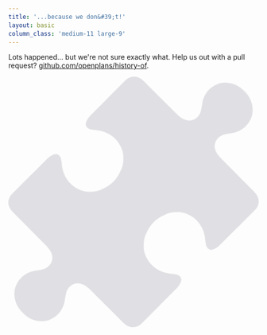 ```yaml
---
title: '...because we don&#39;t!'
layout: basic
column_class: 'medium-11 large-9'
---
```



<div class="row">
  <p class="columns small-12 medium-9 medium-push-3 large-10 large-push-2">Lots happened... but we're not sure exactly what. Help us out with a pull request? <a href="https://github.com/openplans/history-of">github.com/openplans/history-of</a>.</p>
  <p class="columns small-5 small-centered medium-3 medium-uncentered medium-pull-9 large-2 large-pull-10"><img src="images/puzzle.png" style="opacity:0.2;"></p>
</div>
  